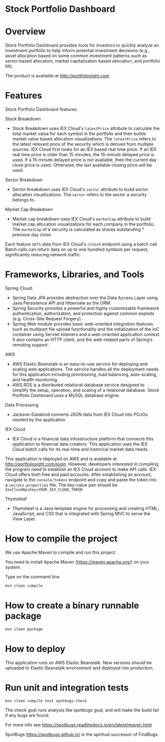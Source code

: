 # Stock Portfolio Dashboard

# Overview
Stock Portfolio Dashboard provides tools for investors to quickly analyze an investment portfolio to help inform 
potential investment decisions (e.g., asset allocation based on some common investment patterns such as sector based 
allocation, market capitalization based allocation, and portfolio tilt).

The product is available at http://portfoliosight.com

# Features
Stock Portfolio Dashboard features:

Stock Breakdown
* Stock Breakdown uses IEX Cloud's `latestPrice` attribute to calculate the total market value for each symbol in the 
  portfolio and then builds market value based allocation visualizations. The `latestPrice` refers to the latest 
  relevant price of the security which is derived from multiple sources. IEX Cloud first looks for an IEX based real 
  time price. If an IEX real time price is older than 15 minutes, the 15-minute delayed price is used. If a 15-minute 
  delayed price is not available, then the current day close price is used. Otherwise, the last available closing price 
  will be used.
  
Sector Breakdown
* Sector breakdown uses IEX Cloud's `sector` attribute to build sector allocation visualizations. The `sector` refers 
  to the sector a security belongs to.
  
Market Cap Breakdown
* Market cap breakdown uses IEX Cloud's `marketCap` attribute to build market cap allocation visualizations for each 
  company in the portfolio. The `marketCap` of a security is calculated as shares outstanding * previous day close.

Each feature `GETS` data from IEX Cloud's `/stock` endpoint using a batch call. Batch calls can return data on up to 
one hundred symbols per request, significantly reducing network traffic.

# Frameworks, Libraries, and Tools
Spring Cloud:
* Spring Data JPA provides abstraction over the Data Access Layer using Java Persistence API and Hibernate as the ORM.
* Spring Security provides a powerful and highly customizable framework authentication, authorization, and protection 
  against common exploits (e.g. Cross-Site Request Forgery).
* Spring Web module provides basic web-oriented integration features such as multipart file upload functionality and 
  the initialization of the IoC container using Servlet listeners and a web-oriented application context. It also 
  contains an HTTP client, and the web-related parts of Spring’s remoting support.
  
AWS
* AWS Elastic Beanstalk is an easy-to-use service for deploying and scaling web applications. The service handles all 
the deployment needs for this application including provisioning, load balancing, auto-scaling, and health monitoring.
* AWS RDS is a distributed relational database service designed to simplify the setup, operation, and scaling of a 
relational database. Stock Portfolio Dashboard uses a MySQL database engine.

Data Processing
* Jackson-Databind converts JSON data from IEX Cloud into POJOs needed by the application. 

IEX Cloud
* IEX Cloud is a financial data infrastructure platform that connects this application to financial data creators. This 
application uses the IEX Cloud batch calls for its real-time and historical market data needs.
  
This application is deployed on AWS and is available at http://portfoliosight.com/login. However, developers interested 
in compiling the program need to establish an IEX Cloud account to make API calls. IEX Cloud offers both free and paid 
accounts. After establishing an account, navigate to the `console/tokens` endpoint and copy and paste the token into a 
`secrets.properties` file. The key-value pair should be `IexCloudApiKey=YOUR_IEX_CLOUD_TOKEN`
  
Thymeleaf
* Thymeleaf is a Java template engine for processing and creating HTML, JavaScript, and CSS that is integrated with 
  Spring MVC to serve the View Layer.

# How to compile the project

We use Apache Maven to compile and run this project.

You need to install Apache Maven (https://maven.apache.org/) on your system.

Type on the command line:

```bash
mvn clean compile
```

# How to create a binary runnable package

```bash
mvn clean package
```

# How to deploy

This application runs on AWS Elastic Beanstalk. New versions should be uploaded to Elastic Beanstalk environment and 
deployed into production.

# Run unit and integration tests

```bash
mvn clean compile test spotbugs:check
```

The check goal runs analysis like spotbugs goal, and will make the build fail if any bugs are found.

For more info see
https://spotbugs.readthedocs.io/en/latest/maven.html

SpotBugs https://spotbugs.github.io/ is the spiritual successor of FindBugs.